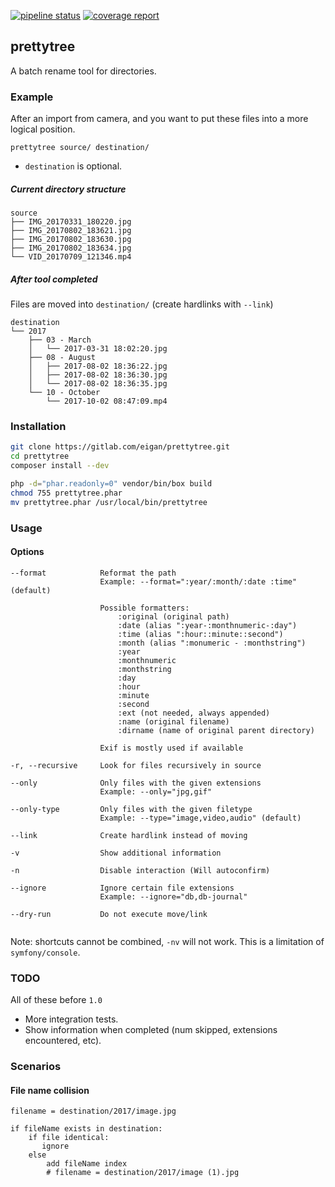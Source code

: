 [![pipeline status](https://gitlab.com/eigan/prettytree/badges/master/pipeline.svg)](https://gitlab.com/eigan/prettytree/commits/master)
[![coverage report](https://gitlab.com/eigan/prettytree/badges/master/coverage.svg)](https://gitlab.com/eigan/prettytree/commits/master)

## prettytree

A batch rename tool for directories. 

### Example

After an import from camera, and you want to put these files into a more logical position.

```
prettytree source/ destination/
```
- `destination` is optional.


##### Current directory structure

```
source
├── IMG_20170331_180220.jpg
├── IMG_20170802_183621.jpg
├── IMG_20170802_183630.jpg
├── IMG_20170802_183634.jpg
└── VID_20170709_121346.mp4
```


##### After tool completed

Files are moved into `destination/` (create hardlinks with `--link`)

```
destination
└── 2017
    ├── 03 - March
    │   └── 2017-03-31 18:02:20.jpg
    ├── 08 - August
    │   ├── 2017-08-02 18:36:22.jpg
    │   ├── 2017-08-02 18:36:30.jpg
    │   └── 2017-08-02 18:36:35.jpg
    └── 10 - October
        └── 2017-10-02 08:47:09.mp4
```


### Installation
```sh
git clone https://gitlab.com/eigan/prettytree.git
cd prettytree
composer install --dev

php -d="phar.readonly=0" vendor/bin/box build
chmod 755 prettytree.phar
mv prettytree.phar /usr/local/bin/prettytree
```


### Usage
#### Options
```
--format            Reformat the path
                    Example: --format=":year/:month/:date :time" (default)
             
                    Possible formatters:
                        :original (original path)
                        :date (alias ":year-:monthnumeric-:day")
                        :time (alias ":hour::minute::second")
                        :month (alias ":monumeric - :monthstring")
                        :year
                        :monthnumeric
                        :monthstring
                        :day
                        :hour
                        :minute
                        :second
                        :ext (not needed, always appended)
                        :name (original filename)
                        :dirname (name of original parent directory)
                     
                    Exif is mostly used if available

-r, --recursive     Look for files recursively in source

--only              Only files with the given extensions
                    Example: --only="jpg,gif"
                    
--only-type         Only files with the given filetype
                    Example: --type="image,video,audio" (default)
                    
--link              Create hardlink instead of moving

-v                  Show additional information

-n                  Disable interaction (Will autoconfirm)

--ignore            Ignore certain file extensions
                    Example: --ignore="db,db-journal"
                    
--dry-run           Do not execute move/link
    

```
Note: shortcuts cannot be combined, `-nv` will not work. This is a limitation of `symfony/console`.


### TODO
All of these before `1.0`

- More integration tests.
- Show information when completed (num skipped, extensions encountered, etc).

### Scenarios
#### File name collision
```
filename = destination/2017/image.jpg

if fileName exists in destination:
    if file identical:
       ignore
    else
        add fileName index
        # filename = destination/2017/image (1).jpg
```
